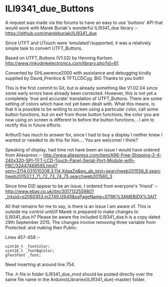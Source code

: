 # ILI9341_due_Buttons

A request was made via the forums to have an easy to use 'buttons' API that would work with Marek Buriak's wonderful ILI9341_due library :- https://github.com/marekburiak/ILI9341_due

Since UTFT and UTouch were 'emulated'/supported, it was a relatively simple task to convert UTFT_Buttons.

Based on UTFT_Buttons (V1.02) by Henning Karlsen http://www.rinkydinkelectronics.com/library.php?id=61.

Converted by GHLawrence2000 with assistance and debugging kindly supplied by David_Prentice & TFTLCDCyg. BIG Thanks to you both!

This is the first commit to Git, but is already something like V1.02.04 since some early errors have already been corrected. However, this is not yet a completely 'true and accurate' translation of UTFT_Buttons. There are some setting of colors which have not yet been dealt with.
What this means, is that it is possible to be writing to screen using a particular color, call some button functions, but on exit from those button functions, the color you are now using on screen is different to before the button functions... I aim to rectify this in future efforts.

ArthurD has much to answer for, since I had to buy a display I neither knew I wanted or needed to do this for him.... You are welcome! I think?

Speaking of display, had time not have been an issue I would have ordered from Aliexpress :- http://www.aliexpress.com/item/A96-Free-Shipping-2-4-240x320-SPI-TFT-LCD-Touch-Panel-Serial-Port-Module-with-PBC/32447469595.html?spm=2114.031010208.3.114.XdaaZq&ws_ab_test=searchweb201556_6,searchweb201527_1_71_72_73_74_75,searchweb201560_3

Since time DID appear to be an issue, I ordered from everyone's 'friend' :- http://www.ebay.co.uk/itm/301713255980?_trksid=p2060353.m2749.l2649&ssPageName=STRK%3AMEBIDX%3AIT

All that remains for me to say, is there is an issue I am aware of. This is outside my control until/if Marek is prepared to make changes to ILI9341_due.h?
Please be aware the included ILI9341_due.h is a copy dated 29th September 2015. The changes involve removing three variable from Protected: and making then Public:

Lines 457-459 :-

	uint16_t _fontColor;
	uint16_t _fontBgColor;
	gTextFont _font;

Need inserting at around line 754.

The .h file in folder ILI9341_due_mod should be posted directly over the same file name in the Arduino\Libraries\ILI9341_due(-master) folder. 


